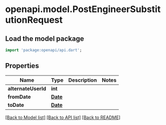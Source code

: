 # openapi.model.PostEngineerSubstitutionRequest

## Load the model package
```dart
import 'package:openapi/api.dart';
```

## Properties
Name | Type | Description | Notes
------------ | ------------- | ------------- | -------------
**alternateUserId** | **int** |  | 
**fromDate** | [**Date**](Date.md) |  | 
**toDate** | [**Date**](Date.md) |  | 

[[Back to Model list]](../README.md#documentation-for-models) [[Back to API list]](../README.md#documentation-for-api-endpoints) [[Back to README]](../README.md)


